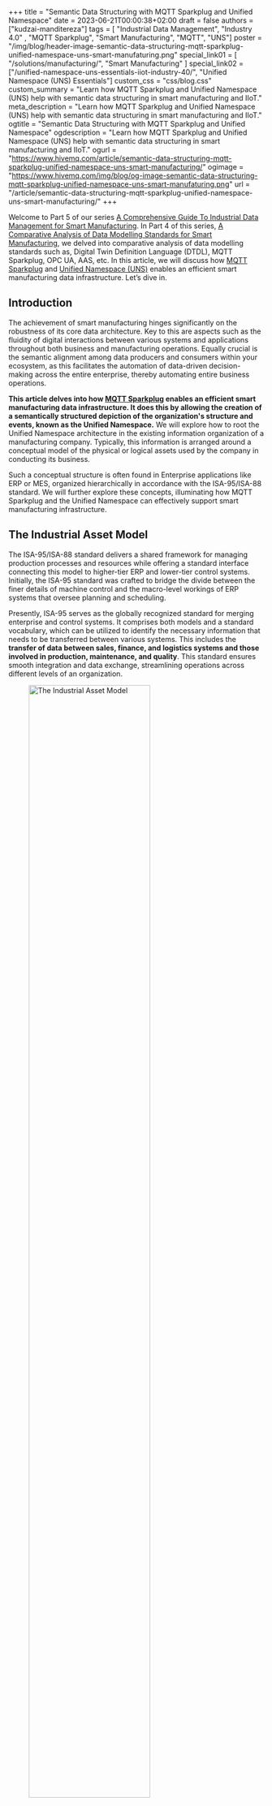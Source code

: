 +++
title = "Semantic Data Structuring with MQTT Sparkplug and Unified Namespace"
date = 2023-06-21T00:00:38+02:00
draft = false
authors = ["kudzai-manditereza"]
tags = [ "Industrial Data Management", "Industry 4.0" , "MQTT Sparkplug", "Smart Manufacturing", "MQTT", "UNS"]
poster = "/img/blog/header-image-semantic-data-structuring-mqtt-sparkplug-unified-namespace-uns-smart-manufaturing.png"
special_link01 = [ "/solutions/manufacturing/", "Smart Manufacturing" ]
special_link02 = ["/unified-namespace-uns-essentials-iiot-industry-40/", "Unified Namespace (UNS) Essentials"]
custom_css = "css/blog.css"
custom_summary = "Learn how MQTT Sparkplug and Unified Namespace (UNS) help with semantic data structuring in smart manufacturing and IIoT."
meta_description = "Learn how MQTT Sparkplug and Unified Namespace (UNS) help with semantic data structuring in smart manufacturing and IIoT."
ogtitle = "Semantic Data Structuring with MQTT Sparkplug and Unified Namespace"
ogdescription = "Learn how MQTT Sparkplug and Unified Namespace (UNS) help with semantic data structuring in smart manufacturing and IIoT."
ogurl = "https://www.hivemq.com/article/semantic-data-structuring-mqtt-sparkplug-unified-namespace-uns-smart-manufacturing/"
ogimage = "https://www.hivemq.com/img/blog/og-image-semantic-data-structuring-mqtt-sparkplug-unified-namespace-uns-smart-manufaturing.png"
url = "/article/semantic-data-structuring-mqtt-sparkplug-unified-namespace-uns-smart-manufacturing/"
+++

Welcome to Part 5 of our series [A Comprehensive Guide To Industrial Data Management for Smart Manufacturing](/comprehensive-guide-to-industrial-data-management-for-smart-manufacturing-iiot/). In Part 4 of this series, [A Comparative Analysis of Data Modelling Standards for Smart Manufacturing](/article/comparative-analysis-of-data-modeling-standards-for-smart-manufacturing/), we delved into comparative analysis of data modelling standards such as, Digital Twin Definition Language (DTDL), MQTT Sparkplug, OPC UA, AAS, etc. In this article, we will discuss how [MQTT Sparkplug](/solutions/technology/mqtt-sparkplug/) and [Unified Namespace (UNS)](/unified-namespace-uns-essentials-iiot-industry-40/) enables an efficient smart manufacturing data infrastructure. Let’s dive in.

## Introduction

The achievement of smart manufacturing hinges significantly on the robustness of its core data architecture. Key to this are aspects such as the fluidity of digital interactions between various systems and applications throughout both business and manufacturing operations. Equally crucial is the semantic alignment among data producers and consumers within your ecosystem, as this facilitates the automation of data-driven decision-making across the entire enterprise, thereby automating entire business operations.

**This article delves into how [MQTT Sparkplug](/mqtt-sparkplug-essentials/) enables an efficient smart manufacturing data infrastructure. It does this by allowing the creation of a semantically structured depiction of the organization's structure and events, known as the Unified Namespace.** We will explore how to root the Unified Namespace architecture in the existing information organization of a manufacturing company. Typically, this information is arranged around a conceptual model of the physical or logical assets used by the company in conducting its business.

Such a conceptual structure is often found in Enterprise applications like ERP or MES, organized hierarchically in accordance with the ISA-95/ISA-88 standard. We will further explore these concepts, illuminating how MQTT Sparkplug and the Unified Namespace can effectively support smart manufacturing infrastructure.

## The Industrial Asset Model

The ISA-95/ISA-88 standard delivers a shared framework for managing production processes and resources while offering a standard interface connecting this model to higher-tier ERP and lower-tier control systems. Initially, the ISA-95 standard was crafted to bridge the divide between the finer details of machine control and the macro-level workings of ERP systems that oversee planning and scheduling.

Presently, ISA-95 serves as the globally recognized standard for merging enterprise and control systems. It comprises both models and a standard vocabulary, which can be utilized to identify the necessary information that needs to be transferred between various systems. This includes the **transfer of data between sales, finance, and logistics systems and those involved in production, maintenance, and quality**. This standard ensures smooth integration and data exchange, streamlining operations across different levels of an organization.

<figure>
<img src="/img/blog/image-1-semantic-data-structuring-mqtt-sparkplug-unified-namespace-uns-smart-manufaturing.png" alt="The Industrial Asset Model" title="The Industrial Asset Model" width="75%"/>
<figcaption class="caption">The Industrial Asset Model </figcaption>
</figure>

The ISA-95 model presents a hierarchical structure of equipment entities, each having distinct organizational functions and relationships. Let us elaborate on these entities a bit further below:

**Enterprise**: This entity typically represents an organization with well-defined objectives. This could be an entire company, a subdivision, or a functional unit within a company, focusing on a specific product or service.

**Site**: This refers to a physical or geographic segment of an enterprise. It could be a factory, a complex with multiple factories, or a single building. The specific definition of a site depends on the enterprise's size and the organization of its various activities.

**Area**: This is a physical, geographical, or logical grouping within a site. It might encompass process cells, production units, production lines, and storage zones.

**Production Line**: A facility that houses equipment dedicated to manufacturing a distinct product or a group of related products. It comprises all the necessary equipment to produce a specific product or component.

**Production Unit**: A facility that houses production equipment designed to transform, separate, or react with raw materials to generate intermediate or final products.

**Process Cell**: A facility that houses production equipment used for a processing step in batch operations.

**Unit**: An entity that adds value to a product for batch and continuous production.

**Work Cell**: An entity that adds value to a product for discrete manufacturing.

The granularity of this model depends on a company's specific objectives, sometimes, it can be extended to include Equipment and Control Modules as per the S88 standard. The company needs to evaluate its work processes and information flow in alignment with its business goals.

## Designing Your UNS Data Architecture

Determining what data will reside where and in what format within the Unified Namespace (UNS) is a crucial aspect of designing your UNS data architecture. This decision shapes the type of information available for consumption and whether it can facilitate actionable analysis. The point is, structuring UNS data isn't merely about mapping isolated tags onto the UNS hierarchy. Instead, it requires a strategic approach that begins with identifying existing namespaces within your Operational Technology (OT) environment. These could include machine time-series metrics like temperature, descriptive details like asset ID, profit and loss calculations, [Overall Equipment Efficiency (OEE)](/blog/why-overall-equipment-effectiveness-oee-kpi-for-industrial-processes/) calculations, power consumption, and so on. The goal is to integrate these namespaces into suitable levels of your UNS hierarchy.

Walker Reynolds, the architect behind the UNS concept and a strong advocate for it, suggests four types of namespaces for mapping OT data to UNS. For example, Functional Namespaces could be established for Overall Equipment Efficiency (OEE), covering all necessary parameters. Informative Namespaces consist of abstracted data designed solely for consumption by software, data lakes, and other systems. Definitional Namespaces encompass parameters that seldom or never change, such as an asset's installation date, and these namespaces can be positioned anywhere in the hierarchy. Lastly, Ad-Hoc namespaces are unique to a specific organization, site, or production line, unlike standardized metrics like OEE.

<figure>
<img src="/img/blog/image-2-semantic-data-structuring-mqtt-sparkplug-unified-namespace-uns-smart-manufaturing.png" alt="UNS Data Architecture" title="UNS Data Architecture" width="75%"/>
<figcaption class="caption">UNS Data Architecture </figcaption>
</figure>

In essence, you'll end up with various types of namespaces at every hierarchical level within your organization. Some will be common across your organization, while others will be unique to a specific level.

## UNS Data Architecture Using MQTT Sparkplug

ISA 95 or a custom asset model essentially creates a semantic hierarchical representation of an organization's structure. This structure allows for different sets of information to reside at various levels of the hierarchy, facilitating easy navigation and access to relevant data. For instance, if one wants real-time analytics for a specific production line, they can navigate the organizational structure to access the needed data. This approach is more efficient and reliable than coding or database scripting, which can be time-consuming and is not scalable.

The added advantage here is that while humans can easily interpret meaning from a well-defined naming convention, machines cannot. However, if a machine understands the concept of hierarchies and the relationship between entities, it can autonomously find relevant information and act on it. **This paves the way for the kind of automatic data-driven decisions that enable automation of business processes.**

Building a Unified Namespace (UNS) involves creating a semantic hierarchy for your business based on ISA 95 or a custom asset model. Then, collecting data from the Operational Technology (OT) side, as discussed previously. After consolidating the data, it requires allocation to the appropriate levels of the hierarchy.

This process results in a centralized repository of information, with the UNS acting as a single source of truth for all data within an organization. It also becomes the central hub, replacing multiple point-to-point communication interfaces with a single interface.

To implement the UNS, you need technology capable of organizing data centrally based on your organizational structure and events. This centralization allows network participants to access information easily, knowing where and how to find relevant data. The technology should also ensure data transparency and availability to all authorized users. MQTT is a common technology used for implementing the UNS, with the MQTT broker acting as the central hub, as shown in the diagram below.

<figure>
<img src="/img/svg/uns-bottling.svg" alt="UNS Data Architecture Using MQTT Sparkplug" title="UNS Data Architecture Using MQTT Sparkplug" width="75%"/>
<figcaption class="caption">UNS Data Architecture Using MQTT Sparkplug </figcaption>
</figure>

In this context, we adhere to the suggested ISA-95 common data model to align a bottling company's organizational structure with the MQTT topic structure. This approach is beneficial because, within MQTT's publish-subscribe architecture, subscribers can leverage the MQTT topic structure to filter messages using wildcard subscriptions. This offers all components linked to the MQTT broker hierarchical data access and data source location specification for a UNS.

Nevertheless, MQTT Sparkplug extends this functionality. It enhances MQTT's capabilities by offering guidelines on structuring topics in a universally comprehensible way.

The topic structure as mandated by MQTT Sparkplug is as follows:

`spBv1.0/group_id/message_type/edge_node_id/[device_id]`

**spBv1.0**: This refers to the Sparkplug encoding mechanism being used. For example, here reference is made to Sparklpug B encoding which uses Google protobufs.

**Group ID**: This is a logical grouping of edge nodes. It can be used to group together edge nodes that are geographically close or that perform similar functions.

**Message Type**: This represents the type of the MQTT message. In Sparkplug, this could be a few different values such as "NCMD" for a Node Command, "DCMD" for a Device Command, "NBIRTH" for a Node Birth Certificate, "DBIRTH" for a Device Birth Certificate, "NDATA" for Node Data, or "DDATA" for Device Data.

**Edge Node ID**: This is a unique identifier for the edge node. An edge node is a device that communicates directly with the MQTT server (broker).

**Device ID**: This is a unique identifier for the device that is communicating with the edge node.

Taking the bottling company as an example, you can apply Sparkplug's defined topic namespace to your UNS structure in the following manner:

`spBv1.0/BottlingCompany:Munich/DDATA/FillingArea1:FillingLine1/Cell1`

Moreover, Sparkplug provides advantages such as Payload Definition, fostering interoperability by utilizing data types that are consistently interpreted across your UNS ecosystem. It also offers Session State Management for all connected components.

## Conclusion

In this article, we explored the pivotal role of MQTT Sparkplug in establishing a robust data infrastructure for smart manufacturing, focusing on the creation of a Unified Namespace (UNS). We delved into the strategic approach required to design the UNS data architecture, emphasizing the importance of identifying existing namespaces within the Operational Technology (OT) environment. We also highlighted the benefits of MQTT Sparkplug, including its ability to enhance MQTT's capabilities and provide universally comprehensible guidelines for structuring topics. Ultimately, the implementation of MQTT Sparkplug and a well-designed UNS can lead to streamlined operations, improved data accessibility, and the automation of data-driven decisions across an organization.

In [Part 6](/article/iiot-data-storage-and-actionable-analytics-generation/) of this six-part series titled [A Comprehensive Guide To Industrial Data Management for Smart Manufacturing](/comprehensive-guide-to-industrial-data-management-for-smart-manufacturing-iiot/), we will discuss Industrial IoT data storage mechanisms and the generation of actionable analytics to power your smart manufacturing needs.


